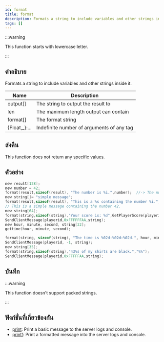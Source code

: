 ```yaml
---
id: format
title: format
description: Formats a string to include variables and other strings inside it.
tags: []
---
```


:::warning

This function starts with lowercase letter.

:::

## คำอธิบาย

Formats a string to include variables and other strings inside it.

| Name           | Description                               |
| -------------- | ----------------------------------------- |
| output[]       | The string to output the result to        |
| len            | The maximum length output can contain     |
| format[]       | The format string                         |
| {Float,\_}:... | Indefinite number of arguments of any tag |

## ส่งคืน

This function does not return any specific values.

## ตัวอย่าง

```c
new result[128];
new number = 42;
format(result,sizeof(result), "The number is %i.",number);  //-> The number is 42.
new string[]= "simple message";
format(result,sizeof(result), "This is a %s containing the number %i.", string, number);
// This is a simple message containing the number 42.
new string[64];
format(string,sizeof(string),"Your score is: %d",GetPlayerScore(playerid));
SendClientMessage(playerid,0xFFFFFFAA,string);
new hour, minute, second, string[32];
gettime(hour, minute, second);

format(string, sizeof(string), "The time is %02d:%02d:%02d.", hour, minute, second); // will output something like 09:45:02
SendClientMessage(playerid, -1, string);
new string[35];
format(string,sizeof(string),"43%s of my shirts are black.","%%");
SendClientMessage(playerid,0xFFFFFAA,string);
```

## บันทึก

:::warning

This function doesn't support packed strings.

:::

## ฟังก์ชั่นที่เกี่ยวข้องกัน

- [print](../functions/print): Print a basic message to the server logs and console.
- [printf](../functions/printf): Print a formatted message into the server logs and console.
